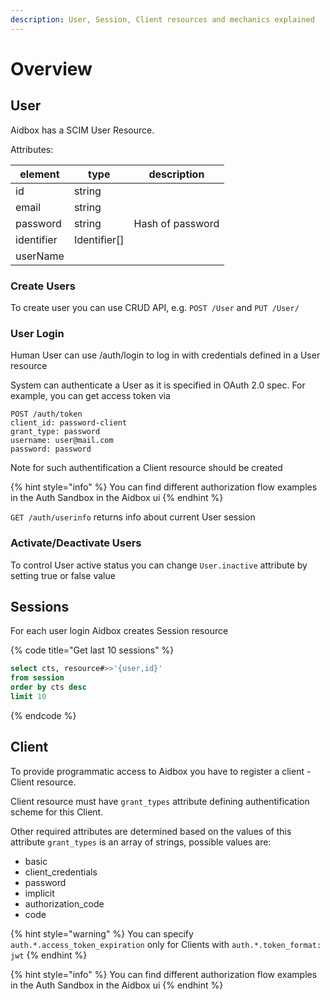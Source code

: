 ```yaml
---
description: User, Session, Client resources and mechanics explained
---
```


# Overview

## **User**

Aidbox has a SCIM User Resource.

Attributes:

| element    | type          | description      |
| ---------- | ------------- | ---------------- |
| id         | string        |                  |
| email      | string        |                  |
| password   | string        | Hash of password |
| identifier | Identifier\[] |                  |
| userName   |               |                  |

### Create Users

To create user you can use CRUD API, e.g. `POST /User` and `PUT /User/`

### User Login

Human User can use /auth/login to log in with credentials defined in a User resource

System can authenticate a User as it is specified in OAuth 2.0 spec. For example, you can get access token via

```
POST /auth/token
client_id: password-client
grant_type: password
username: user@mail.com
password: password
```

Note for such authentification a Client resource should be created

{% hint style="info" %}
You can find different authorization flow examples in the Auth Sandbox in the Aidbox ui
{% endhint %}

`GET /auth/userinfo` returns info about current User session

### Activate/Deactivate Users

To control User active status you can change `User.inactive` attribute by setting true or false value



## Sessions

For each user login Aidbox creates Session resource

{% code title="Get last 10 sessions" %}
```sql
select cts, resource#>>'{user,id}'
from session
order by cts desc
limit 10
```
{% endcode %}

## Client

To provide programmatic access to Aidbox you have to register a client - Client resource.

Client resource must have `grant_types` attribute defining authentification scheme for this Client.

Other required attributes are determined based on the values of this attribute `grant_types` is an array of strings, possible values are:

* basic
* client_credentials
* password
* implicit
* authorization_code
* code

{% hint style="warning" %}
You can specify `auth.*.access_token_expiration` only for Clients with `auth.*.token_format: jwt`
{% endhint %}

{% hint style="info" %}
You can find different authorization flow examples in the Auth Sandbox in the Aidbox ui
{% endhint %}
